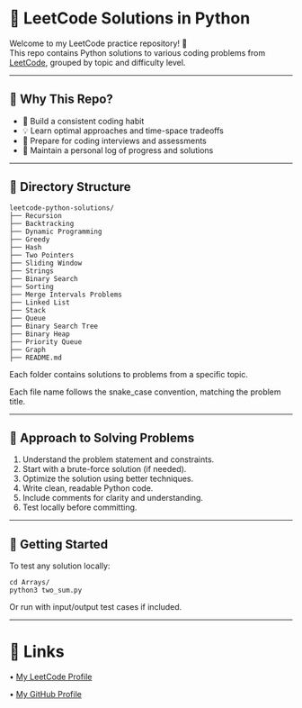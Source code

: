 # 🐍 LeetCode Solutions in Python


Welcome to my LeetCode practice repository! 🚀  
This repo contains Python solutions to various coding problems from [LeetCode](https://leetcode.com/), grouped by topic and difficulty level.

---

## 🧠 Why This Repo?

- 📘 Build a consistent coding habit
- 💡 Learn optimal approaches and time-space tradeoffs
- 🎯 Prepare for coding interviews and assessments
- 🧪 Maintain a personal log of progress and solutions

---

## 📁 Directory Structure

```
leetcode-python-solutions/
├── Recursion
├── Backtracking 
├── Dynamic Programming
├── Greedy
├── Hash
├── Two Pointers
├── Sliding Window
├── Strings
├── Binary Search
├── Sorting
├── Merge Intervals Problems
├── Linked List
├── Stack
├── Queue
├── Binary Search Tree
├── Binary Heap
├── Priority Queue
├── Graph
├── README.md
```

Each folder contains solutions to problems from a specific topic.

Each file name follows the snake_case convention, matching the problem title.

---

## 🧠 Approach to Solving Problems

1.	Understand the problem statement and constraints.
2.	Start with a brute-force solution (if needed).
3.	Optimize the solution using better techniques.
4.	Write clean, readable Python code.
5.	Include comments for clarity and understanding.
6.	Test locally before committing.

---

## 🚀 Getting Started

To test any solution locally:
```
cd Arrays/
python3 two_sum.py
```

Or run with input/output test cases if included.

---

# 🔗 Links

•	[My LeetCode Profile](https://leetcode.com/u/Deepanshu_leet/)

•	[My GitHub Profile](https://github.com/DeepuKr0315)

